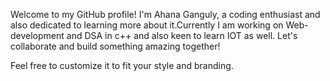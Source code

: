 Welcome to my GitHub profile! I'm Ahana Ganguly, a coding enthusiast and also dedicated to learning more about it.Currently I am working on  Web-development and DSA in c++ and also keen to learn IOT as well. 
Let's collaborate and build something amazing together!


Feel free to customize it to fit your style and branding.
<!---
AhanaGanguly965/AhanaGanguly965 is a ✨ special ✨ repository because its `README.md` (this file) appears on your GitHub profile.
You can click the Preview link to take a look at your changes.
--->
